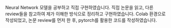 Neural Network 모델을 공부하고 직접 구현하였습니다.
직접 논문을 읽고, 다른 review들을 참고하여 제가 이해한 방식으로 정리하고 구현하였습니다.
Colab 환경으로 작성되었고, 논문 review를 먼저 한 후, pytorch를 활용한 코드를 작성하였습니다.

  
